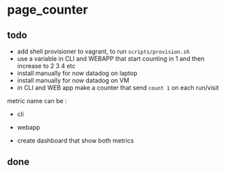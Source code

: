 # page_counter

## todo

- add shell provisioner to vagrant, to run `scripts/provision.sh`
- use a variable in CLI and WEBAPP that start counting in 1 and then increase to 2 3 4 etc
- install manually for now datadog on laptop
- install manually for now datadog on VM
- in CLI and WEB app make a counter that send `count 1` on each run/visit

metric name can be :
- cli
- webapp

- create dashboard that show both metrics


## done
